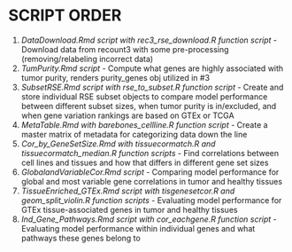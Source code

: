 # SCRIPT ORDER
1. _DataDownload.Rmd script with rec3_rse_download.R function script_ - Download data from recount3 with some pre-processing (removing/relabeling incorrect data)
2. _TumPurity.Rmd script_ - Compute what genes are highly associated with tumor purity, renders purity_genes obj utilized in #3
3. _SubsetRSE.Rmd script with rse_to_subset.R function script_ - Create and store individual RSE subset objects to compare model performance between different subset sizes, when tumor purity is in/excluded, and when gene variation rankings are based on GTEx or TCGA
4. _MetaTable.Rmd with barebones_cellline.R function script_ - Create a master matrix of metadata for categorizing data down the line
5. _Cor_by_GeneSetSize.Rmd with tissuecormatch.R and tissuecormatch_median.R function scripts_ - Find correlations between cell lines and tissues and how that differs in different gene set sizes
6. _GlobalandVariableCor.Rmd script_ - Comparing model performance for global and most variable gene correlations in tumor and healthy tissues
7. _TissueEnriched_GTEx.Rmd script with tisgenesetcor.R and geom_split_violin.R function scripts_ - Evaluating model performance for GTEx tissue-associated genes in tumor and healthy tissues
8. _Ind_Gene_Pathways.Rmd script with cor_eachgene.R function script_ - Evaluating model performance within individual genes and what pathways these genes belong to